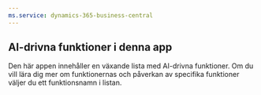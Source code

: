 ```yaml
---
ms.service: dynamics-365-business-central
---
```

## <a name="ai-driven-features-in-this-app"></a>AI-drivna funktioner i denna app

Den här appen innehåller en växande lista med AI-drivna funktioner. Om du vill lära dig mer om funktionernas och påverkan av specifika funktioner väljer du ett funktionsnamn i listan.
